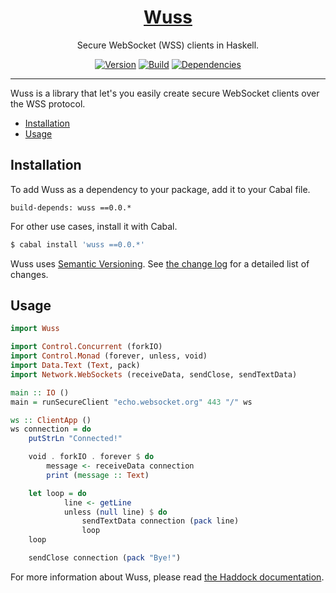 <h1 align="center">
    <a href="http://taylor.fausak.me/wuss/">
        Wuss
    </a>
</h1>

<p align="center">
    Secure WebSocket (WSS) clients in Haskell.
</p>

<p align="center">
    <a href="https://hackage.haskell.org/package/wuss"><img alt="Version" src="https://img.shields.io/hackage/v/wuss.svg?label=version&amp;style=flat-square"></a>
    <a href="https://travis-ci.org/tfausak/wuss"><img alt="Build" src="https://img.shields.io/travis/tfausak/wuss/master.svg?label=build&amp;style=flat-square"></a>
    <a href="http://packdeps.haskellers.com/feed?needle=wuss"><img alt="Dependencies" src="https://img.shields.io/hackage-deps/v/wuss.svg?label=dependencies&amp;style=flat-square"></a>
</p>

<hr>

Wuss is a library that let's you easily create secure WebSocket clients over
the WSS protocol.

-   [Installation](#installation)
-   [Usage](#usage)

## Installation

To add Wuss as a dependency to your package, add it to your Cabal file.

```
build-depends: wuss ==0.0.*
```

For other use cases, install it with Cabal.

``` sh
$ cabal install 'wuss ==0.0.*'
```

Wuss uses [Semantic Versioning][]. See [the change log][] for a detailed list
of changes.

## Usage

``` hs
import Wuss

import Control.Concurrent (forkIO)
import Control.Monad (forever, unless, void)
import Data.Text (Text, pack)
import Network.WebSockets (receiveData, sendClose, sendTextData)

main :: IO ()
main = runSecureClient "echo.websocket.org" 443 "/" ws

ws :: ClientApp ()
ws connection = do
    putStrLn "Connected!"

    void . forkIO . forever $ do
        message <- receiveData connection
        print (message :: Text)

    let loop = do
            line <- getLine
            unless (null line) $ do
                sendTextData connection (pack line)
                loop
    loop

    sendClose connection (pack "Bye!")
```

For more information about Wuss, please read [the Haddock documentation][].

[semantic versioning]: http://semver.org/spec/v2.0.0.html
[the change log]: CHANGELOG.md
[the haddock documentation]: https://hackage.haskell.org/package/wuss
